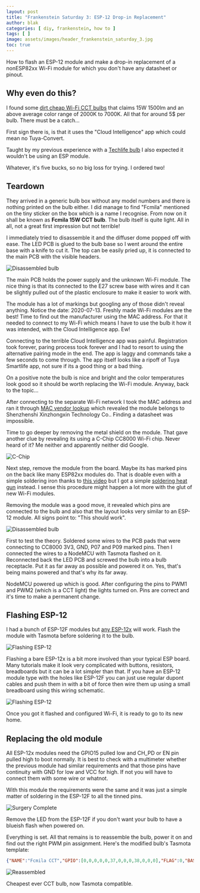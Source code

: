 ```yaml
---
layout: post
title: "Frankenstein Saturday 3: ESP-12 Drop-in Replacement"
author: blak
categories: [ diy, frankenstein, how to ]
tags: [ ]
image: assets/images/header_frankenstein_saturday_3.jpg
toc: true
---
```


How to flash an ESP-12 module and make a drop-in replacement of a nonESP82xx Wi-Fi module for which you don't have any datasheet or pinout.

## Why even do this?
I found some [dirt cheap Wi-Fi CCT bulbs](https://s.click.aliexpress.com/e/_d8vNcBW) that claims 15W 1500lm and an above average color range of 2000K to 7000K. All that for around 5$ per bulb. There must be a catch...

First sign there is, is that it uses the "Cloud Intelligence" app which could mean no Tuya-Convert.

Taught by my previous experience with a [Techlife bulb](https://templates.blakadder.com/unsupported/H4-E.html) I also expected it wouldn't be using an ESP module.

Whatever, it's five bucks, so no big loss for trying. I ordered two!

## Teardown
They arrived in a generic bulb box without any model numbers and there is nothing printed on the bulb either. I did manage to find "Fcmila" mentioned on the tiny sticker on the box which is a name I recognise. From now on it shall be known as **Fcmila 15W CCT bulb**. The bulb itself is quite light. All in all, not a great first impression but not terrible!

I immediately tried to disassemble it and the diffuser dome popped off with ease. The LED PCB is glued to the bulb base so I went around the entire base with a knife to cut it. The top can be easily pried up, it is connected to the main PCB with the visible headers. 

![Disassembled bulb](/assets/images/fcmila/old_module.jpg)

The main PCB holds the power supply and the unknown Wi-Fi module. The nice thing is that its connected to the E27 screw base with wires and it can be slightly pulled out of the plastic enclosure to make it easier to work with.

The module has a lot of markings but googling any of those didn't reveal anything. Notice the date: 2020-07-13. Freshly made Wi-Fi modules are the best! Time to find out the manufacturer using the MAC address. For that it needed to connect to my Wi-Fi which means I have to use the bulb it how it was intended, with the Cloud Intelligence app. Ew!

Connecting to the terrible Cloud Intelligence app was painful. Registration took forever, paring process took forever and I had to resort to using the alternative pairing mode in the end. The app is laggy and commands take a few seconds to come through. The app itself looks like a ripoff of Tuya Smartlife app, not sure if its a good thing or a bad thing.

On a positive note the bulb is nice and bright and the color temperatures look good so it should be worth replacing the Wi-Fi module. Anyway, back to the topic...

After connecting to the separate Wi-Fi network I took the MAC address and ran it through [MAC vendor lookup](https://macvendors.com/) which revealed the module belongs to Shenzhenshi Xinzhongxin Technology Co.. Finding a datasheet was impossible.

Time to go deeper by removing the metal shield on the module. That gave another clue by revealing its using a C-Chip CC8000 Wi-Fi chip. Never heard of it? Me neither and apparently neither did Google.

![C-Chip](/assets/images/fcmila/cchip.jpg)

Next step, remove the module from the board. Maybe its has marked pins on the back like many ESP82xx modules do.  That is doable even with a simple soldering iron thanks to [this video](https://youtu.be/CVsmwFAkf7I?t=254) but I got a simple [soldering heat gun](https://s.click.aliexpress.com/e/_dT8mnP6) instead. I sense this procedure might happen a lot more with the glut of new Wi-Fi modules.

Removing the module was a good move, it revealed which pins are connected to the bulb and also that the layout looks very similar to an ESP-12 module. All signs point to: "This should work".

![Disassembled bulb](/assets/images/fcmila/c-8138.jpg)

First to test the theory. Soldered some wires to the PCB pads that were connecting to CC8000 3V3, GND, P07 and P09 marked pins. Then I connected the wires to a NodeMCU with Tasmota flashed on it. Reconnected back the LED PCB and screwed the bulb into a bulb receptacle. Put it as far away as possible and powered it on. Yes, that's being mains powered and that's why its far away.

NodeMCU powered up which is good. After configuring the pins to PWM1 and PWM2 (which is a CCT light) the lights turned on. Pins are correct and it's time to make a permanent change.

## Flashing ESP-12
I had a bunch of ESP-12F modules but [any ESP-12x](https://s.click.aliexpress.com/e/_dYbtF5A) will work. Flash the module with Tasmota before soldering it to the bulb.

![Flashing ESP-12](/assets/images/fcmila/esp12f.jpg)

Flashing a bare ESP-12x is a bit more involved than your typical ESP board. Many tutorials make it look very complicated with buttons, resistors, breadboards but it can be a lot simpler than that. If you have an ESP-12 module type with the holes like ESP-12F you can just use regular dupont cables and push them in with a bit of force then wire them up using a small breadboard using this wiring schematic.

![Flashing ESP-12](/assets/images/fcmila/flashing_esp12.jpg)

Once you got it flashed and configured Wi-Fi, it is ready to go to its new home.

## Replacing the old module
All ESP-12x modules need the GPIO15 pulled low and CH_PD or EN pin pulled high to boot normally. It is best to check with a multimeter whether the previous module had similar requirements and that those pins have continuity with GND for low and VCC for high. If not you will have to connect them with some wire or whatnot.

With this module the requirements were the same and it was just a simple matter of soldering in the ESP-12F to all the tinned pins.

![Surgery Complete](/assets/images/fcmila/surgery_complete.jpg)

Remove the LED from the ESP-12F if you don't want your bulb to have a blueish flash when powered on.

Everything is set. All that remains is to reassemble the bulb, power it on and find out the right PWM pin assignment. Here's the modified bulb's Tasmota template:

```json
{"NAME":"Fcmila CCT","GPIO":[0,0,0,0,0,37,0,0,0,38,0,0,0],"FLAG":0,"BASE":18}
```

![Reassembled](/assets/images/fcmila/reassembled.jpg)

Cheapest ever CCT bulb, now Tasmota compatible.
